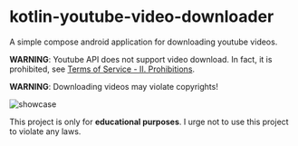 # kotlin-youtube-video-downloader
A simple compose android application for downloading youtube videos.

**WARNING**: Youtube API does not support video download. In fact, it is prohibited, see [Terms of Service - II. Prohibitions](https://developers.google.com/youtube/terms/api-services-terms-of-service).

**WARNING**: Downloading videos may violate copyrights!



![showcase](https://user-images.githubusercontent.com/112913895/188931485-e9233514-9d11-4516-9b04-588681e19350.gif)





This project is only for **educational purposes**. I urge not to use this project to violate any laws.
